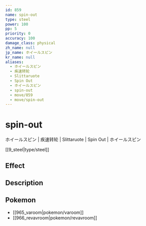 ```yaml
---
id: 859
name: spin-out
type: steel
power: 100
pp: 5
priority: 0
accuracy: 100
damage_class: physical
zh_name: null
jp_name: ホイールスピン
kr_name: null
aliases:
  - ホイールスピン
  - 疾速转轮
  - Slittaruote
  - Spin Out
  - ホイールスピン
  - spin-out
  - move/859
  - move/spin-out
---
```

# spin-out
    
ホイールスピン | 疾速转轮 | Slittaruote | Spin Out | ホイールスピン

[[9_steel|type/steel]]

## Effect



## Description



## Pokemon

- [[965_varoom|pokemon/varoom]]
- [[966_revavroom|pokemon/revavroom]]

